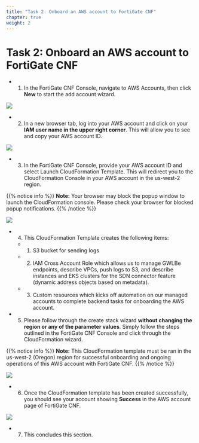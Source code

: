 ```yaml
---
title: "Task 2: Onboard an AWS account to FortiGate CNF"
chapter: true
weight: 2
---
```



# Task 2: Onboard an AWS account to FortiGate CNF

- 1.  In the FortiGate CNF Console, navigate to AWS Accounts, then click **New** to start the add account wizard.

![](../images/image-t2-1.png)

- 2.  In a new browser tab, log into your AWS account and click on your **IAM user name in the upper right corner**. This will allow you to see and copy your AWS account ID.

![](../images/image-t2-2.png)

- 3.  In the FortiGate CNF Console, provide your AWS account ID and select Launch CloudFormation Template. This will redirect you to the CloudFormation Console in your AWS account in the us-west-2 region.

{{% notice info %}}
**Note:** Your browser may block the popup window to launch the CloudFormation console.  Please check your browser for blocked popup notifications.
{{% /notice %}}

![](../images/image-t2-3.png)

- 4.  This CloudFormation Template creates the following items:

	- 1. S3 bucket for sending logs

	- 2. IAM Cross Account Role which allows us to manage GWLBe endpoints, describe VPCs, push logs to S3, and describe instances and EKS clusters for the SDN connector feature (dynamic address objects based on metadata).

	- 3. Custom resources which kicks off automation on our managed accounts to complete backend tasks for onboarding the AWS account.

- 5.  Please follow through the create stack wizard **without changing the region or any of the parameter values**. Simply follow the steps outlined in the FortiGate CNF Console and click through the CloudFormation wizard.

{{% notice info %}}
**Note:** This CloudFormation template must be ran in the us-west-2 (Oregon) region for successful onboarding and ongoing operations of this AWS account with FortiGate CNF.
{{% /notice %}}

![](../images/image-t2-4.png)

- 6.  Once the CloudFormation template has been created successfully, you should see your account showing **Success** in the AWS account page of FortiGate CNF.

![](../images/image-t2-5.png)

- 7.  This concludes this section.
